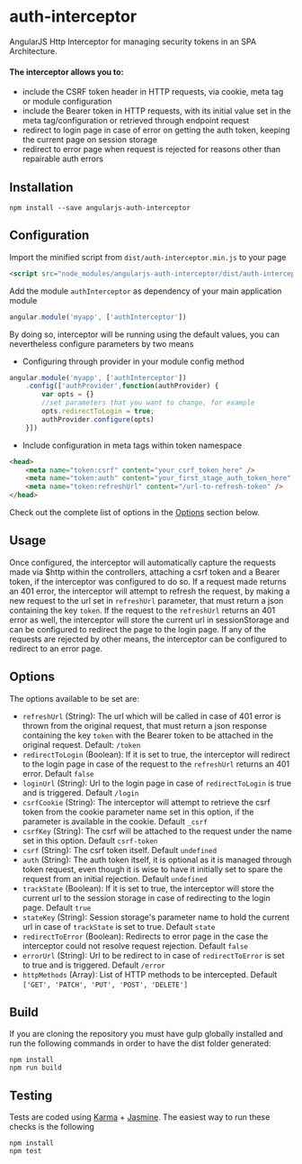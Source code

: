 # auth-interceptor
AngularJS Http Interceptor for managing security tokens in an SPA Architecture.

#### The interceptor allows you to:
- include the CSRF token header in HTTP requests, via cookie, meta tag or module configuration
- include the Bearer token in HTTP requests, with its initial value set in the meta tag/configuration or retrieved through endpoint request
- redirect to login page in case of error on getting the auth token, keeping the current page on session storage
- redirect to error page when request is rejected for reasons other than repairable auth errors

## Installation
```
npm install --save angularjs-auth-interceptor
```

## Configuration
Import the minified script from ```dist/auth-interceptor.min.js``` to your page
```html
<script src="node_modules/angularjs-auth-interceptor/dist/auth-interceptor.min.js"></script>
```
Add the module ```authInterceptor``` as dependency of your main application module 
```js
angular.module('myapp', ['authInterceptor'])
```
By doing so, interceptor will be running using the default values, you can nevertheless configure parameters by two means
- Configuring through provider in your module config method
```js
angular.module('myapp', ['authInterceptor'])
    .config(['authProvider',function(authProvider) {
        var opts = {}
        //set parameters that you want to change, for example
        opts.redirectToLogin = true;
        authProvider.configure(opts)
    }])
```
- Include configuration in meta tags within token namespace
```html
<head>
    <meta name="token:csrf" content="your_csrf_token_here" />
    <meta name="token:auth" content="your_first_stage_auth_token_here" />
    <meta name="token:refreshUrl" content="/url-to-refresh-token" />
</head>
```
Check out the complete list of options in the [Options](#options) section below.

## Usage
Once configured, the interceptor will automatically capture the requests made via 
$http within the controllers, attaching a csrf token and a Bearer token, 
if the interceptor was configured to do so. If a request made returns an 
401 error, the interceptor will attempt to refresh the request, by making a 
new request to the url set in `refreshUrl` parameter, that must return a json containing 
the key `token`. If the request to the `refreshUrl` returns an 401 error as well, 
the interceptor will store the current url in sessionStorage and can be configured 
to redirect the page to the login page. If any of the requests are rejected by other 
means, the interceptor can be configured to redirect to an error page.

## Options
The options available to be set are:
- `refreshUrl` (String): The url which will be called in case of 401 error is thrown from the original request, 
that must return a json response containing the key `token` with the Bearer token to be attached in 
the original request. Default: `/token`
- `redirectToLogin` (Boolean): If it is set to true, the interceptor will redirect to the login page in case of 
the request to the `refreshUrl` returns an 401 error. Default `false`
- `loginUrl` (String): Url to the login page in case of `redirectToLogin` is true and is triggered. Default `/login`
- `csrfCookie` (String): The interceptor will attempt to retrieve the csrf token from the cookie parameter name set 
in this option, if the parameter is available in the cookie. Default `_csrf`
- `csrfKey` (String): The csrf will be attached to the request under the name set in this option. Default `csrf-token`
- `csrf` (String): The csrf token itself. Default `undefined`
- `auth` (String): The auth token itself, it is optional as it is managed through token request, even though it is wise 
to have it initially set to spare the request from an initial rejection. Default `undefined`
- `trackState` (Boolean): If it is set to true, the interceptor will store the current url to the session storage in case
of redirecting to the login page. Default `true`
- `stateKey` (String): Session storage's parameter name to hold the current url in case of `trackState` is set to true.
Default `state`
- `redirectToError` (Boolean): Redirects to error page in the case the interceptor could not resolve request rejection. 
Default `false`
- `errorUrl` (String): Url to be redirect to in case of `redirectToError` is set to true and is triggered. Default `/error`
- `httpMethods` (Array): List of HTTP methods to be intercepted. Default `['GET', 'PATCH', 'PUT', 'POST', 'DELETE']`

## Build

If you are cloning the repository you must have gulp globally installed and run the following commands 
in order to have the dist folder generated:

```
npm install
npm run build
```

## Testing

Tests are coded using [Karma](http://karma-runner.github.io) + [Jasmine](http://jasmine.github.io/). The easiest way to run these checks is the following

```
npm install
npm test
```
